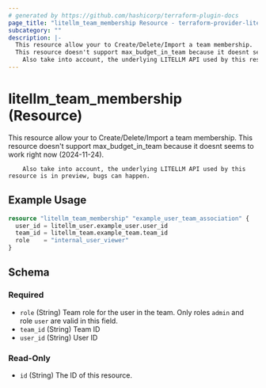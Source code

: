 ```yaml
---
# generated by https://github.com/hashicorp/terraform-plugin-docs
page_title: "litellm_team_membership Resource - terraform-provider-litellm"
subcategory: ""
description: |-
  This resource allow your to Create/Delete/Import a team membership.
  This resource doesn't support max_budget_in_team because it doesnt seems to work right now (2024-11-24).
  	Also take into account, the underlying LITELLM API used by this resource is in preview, bugs can happen.
---
```


# litellm_team_membership (Resource)

This resource allow your to Create/Delete/Import a team membership. 
		This resource doesn't support max_budget_in_team because it doesnt seems to work right now (2024-11-24). 
		
		Also take into account, the underlying LITELLM API used by this resource is in preview, bugs can happen.

## Example Usage

```terraform
resource "litellm_team_membership" "example_user_team_association" {
  user_id = litellm_user.example_user.user_id
  team_id = litellm_team.example_team.team_id
  role    = "internal_user_viewer"
}
```

<!-- schema generated by tfplugindocs -->
## Schema

### Required

- `role` (String) Team role for the user in the team. Only roles `admin` and role `user` are valid in this field.
- `team_id` (String) Team ID
- `user_id` (String) User ID

### Read-Only

- `id` (String) The ID of this resource.
